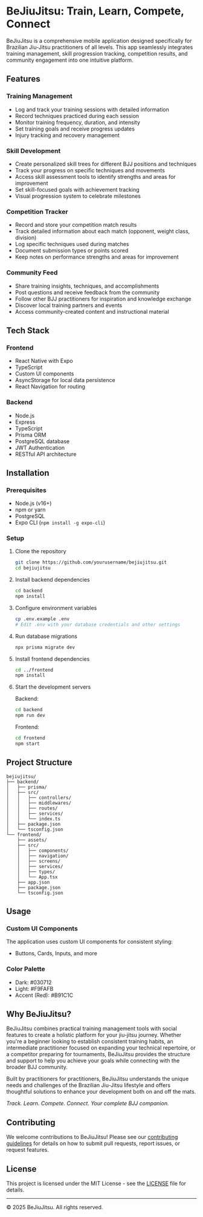 # BeJiuJitsu: Train, Learn, Compete, Connect

BeJiuJitsu is a comprehensive mobile application designed specifically for Brazilian Jiu-Jitsu practitioners of all levels. This app seamlessly integrates training management, skill progression tracking, competition results, and community engagement into one intuitive platform.

## Features

### Training Management
- Log and track your training sessions with detailed information
- Record techniques practiced during each session
- Monitor training frequency, duration, and intensity
- Set training goals and receive progress updates
- Injury tracking and recovery management

### Skill Development
- Create personalized skill trees for different BJJ positions and techniques
- Track your progress on specific techniques and movements
- Access skill assessment tools to identify strengths and areas for improvement
- Set skill-focused goals with achievement tracking
- Visual progression system to celebrate milestones

### Competition Tracker
- Record and store your competition match results
- Track detailed information about each match (opponent, weight class, division)
- Log specific techniques used during matches
- Document submission types or points scored
- Keep notes on performance strengths and areas for improvement

### Community Feed
- Share training insights, techniques, and accomplishments
- Post questions and receive feedback from the community
- Follow other BJJ practitioners for inspiration and knowledge exchange
- Discover local training partners and events
- Access community-created content and instructional material

## Tech Stack

### Frontend
- React Native with Expo
- TypeScript
- Custom UI components
- AsyncStorage for local data persistence
- React Navigation for routing

### Backend
- Node.js
- Express
- TypeScript
- Prisma ORM
- PostgreSQL database
- JWT Authentication
- RESTful API architecture

## Installation

### Prerequisites
- Node.js (v16+)
- npm or yarn
- PostgreSQL
- Expo CLI (`npm install -g expo-cli`)

### Setup
1. Clone the repository
   ```bash
   git clone https://github.com/yourusername/bejiujitsu.git
   cd bejiujitsu
   ```

2. Install backend dependencies
   ```bash
   cd backend
   npm install
   ```

3. Configure environment variables
   ```bash
   cp .env.example .env
   # Edit .env with your database credentials and other settings
   ```

4. Run database migrations
   ```bash
   npx prisma migrate dev
   ```

5. Install frontend dependencies
   ```bash
   cd ../frontend
   npm install
   ```

6. Start the development servers
   
   Backend:
   ```bash
   cd backend
   npm run dev
   ```
   
   Frontend:
   ```bash
   cd frontend
   npm start
   ```

## Project Structure
```
bejiujitsu/
├── backend/
│   ├── prisma/
│   ├── src/
│   │   ├── controllers/
│   │   ├── middlewares/
│   │   ├── routes/
│   │   ├── services/
│   │   └── index.ts
│   ├── package.json
│   └── tsconfig.json
└── frontend/
    ├── assets/
    ├── src/
    │   ├── components/
    │   ├── navigation/
    │   ├── screens/
    │   ├── services/
    │   ├── types/
    │   └── App.tsx
    ├── app.json
    ├── package.json
    └── tsconfig.json
```

## Usage

### Custom UI Components
The application uses custom UI components for consistent styling:
- Buttons, Cards, Inputs, and more

### Color Palette
- Dark: #030712
- Light: #F9FAFB
- Accent (Red): #B91C1C

## Why BeJiuJitsu?

BeJiuJitsu combines practical training management tools with social features to create a holistic platform for your jiu-jitsu journey. Whether you're a beginner looking to establish consistent training habits, an intermediate practitioner focused on expanding your technical repertoire, or a competitor preparing for tournaments, BeJiuJitsu provides the structure and support to help you achieve your goals while connecting with the broader BJJ community.

Built by practitioners for practitioners, BeJiuJitsu understands the unique needs and challenges of the Brazilian Jiu-Jitsu lifestyle and offers thoughtful solutions to enhance your development both on and off the mats.

*Track. Learn. Compete. Connect. Your complete BJJ companion.*

## Contributing

We welcome contributions to BeJiuJitsu! Please see our [contributing guidelines](CONTRIBUTING.md) for details on how to submit pull requests, report issues, or request features.

## License

This project is licensed under the MIT License - see the [LICENSE](LICENSE) file for details.

---

© 2025 BeJiuJitsu. All rights reserved.
